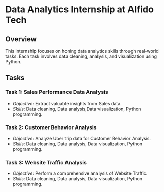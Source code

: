 # Data Analytics Internship at Alfido Tech

## Overview
This internship focuses on honing data analytics skills through real-world tasks. Each task involves data cleaning, analysis, and visualization using Python.

## Tasks

### Task 1: Sales Performance Data Analysis
- *Objective*: Extract valuable insights from  Sales data.
- *Skills*: Data cleaning, Data analysis,Data visualization, Python programming.

### Task 2: Customer Behavior Analysis
- *Objective*: Analyze Uber trip data for Customer Behavior Analysis.
- *Skills*: Data cleaning, Data analysis, Data visualization, Python programming.

### Task 3: Website Traffic Analysis
- *Objective*: Perform a comprehensive analysis of  Website Traffic.
- *Skills*: Data cleaning, Data analysis, Data visualization, Python programming.







